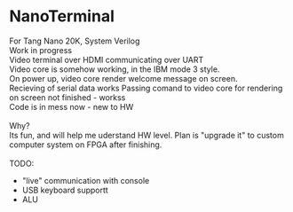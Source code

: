 # NanoTerminal
For Tang Nano 20K, System Verilog </br>
Work in progress</br>
Video terminal over HDMI communicating over UART</br>
Video core is somehow working, in the IBM mode 3 style.</br>
On power up, video core render welcome message on screen.</br>
Recieving of serial data works
Passing comand to video core for rendering on screen not finished - workss</br>
Code is in mess now - new to HW</br></br>
Why?</br>
Its fun, and will help me uderstand HW level. Plan is "upgrade it" to custom computer system on FPGA after finishing.</br></br>
TODO:
<ul>
<li>"live" communication with console</li>
<li>USB keyboard supportt</li>
<li>ALU</li>
</ul>
</br>
